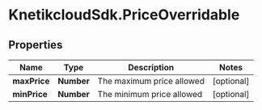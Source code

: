 # KnetikcloudSdk.PriceOverridable

## Properties
Name | Type | Description | Notes
------------ | ------------- | ------------- | -------------
**maxPrice** | **Number** | The maximum price allowed | [optional] 
**minPrice** | **Number** | The minimum price allowed | [optional] 


